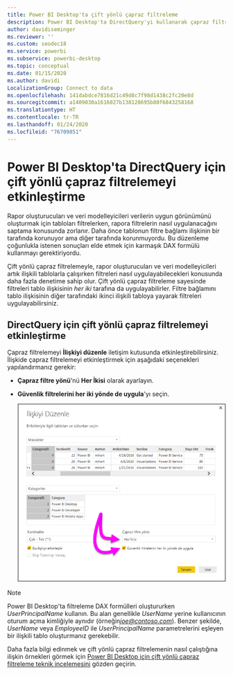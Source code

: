 ```yaml
---
title: Power BI Desktop'ta çift yönlü çapraz filtreleme
description: Power BI Desktop'ta DirectQuery'yi kullanarak çapraz filtrelemeyi etkinleştirin
author: davidiseminger
ms.reviewer: ''
ms.custom: seodec18
ms.service: powerbi
ms.subservice: powerbi-desktop
ms.topic: conceptual
ms.date: 01/15/2020
ms.author: davidi
LocalizationGroup: Connect to data
ms.openlocfilehash: 141dabdce7816d21c49d8c7f98d1438c2fc20e8d
ms.sourcegitcommit: a1409030a1616027b138128695b80f6843258168
ms.translationtype: HT
ms.contentlocale: tr-TR
ms.lasthandoff: 01/24/2020
ms.locfileid: "76709851"
---
```

# <a name="enable-bidirectional-cross-filtering-for-directquery-in-power-bi-desktop"></a>Power BI Desktop'ta DirectQuery için çift yönlü çapraz filtrelemeyi etkinleştirme

Rapor oluşturucuları ve veri modelleyicileri verilerin uygun görünümünü oluşturmak için tabloları filtrelerken, rapora filtrelerin nasıl uygulanacağını saptama konusunda zorlanır. Daha önce tablonun filtre bağlamı ilişkinin bir tarafında korunuyor ama diğer tarafında korunmuyordu. Bu düzenleme çoğunlukla istenen sonuçları elde etmek için karmaşık DAX formülü kullanmayı gerektiriyordu.

Çift yönlü çapraz filtrelemeyle, rapor oluşturucuları ve veri modelleyicileri artık ilişkili tablolarla çalışırken filtreleri nasıl uygulayabilecekleri konusunda daha fazla denetime sahip olur. Çift yönlü çapraz filtreleme sayesinde filtreleri tablo ilişkisinin *her iki* tarafına da uygulayabilirler. Filtre bağlamını tablo ilişkisinin diğer tarafındaki ikinci ilişkili tabloya yayarak filtreleri uygulayabilirsiniz.

## <a name="enable-bidirectional-cross-filtering-for-directquery"></a>DirectQuery için çift yönlü çapraz filtrelemeyi etkinleştirme

Çapraz filtrelemeyi **İlişkiyi düzenle** iletişim kutusunda etkinleştirebilirsiniz. İlişkide çapraz filtrelemeyi etkinleştirmek için aşağıdaki seçenekleri yapılandırmanız gerekir:

* **Çapraz filtre yönü**'nü **Her İkisi** olarak ayarlayın.
* **Güvenlik filtrelerini her iki yönde de uygula**'yı seçin.

  ![Power BI Desktop'ta çift yönlü filtrelemeyi yapılandırın.](media/desktop-bidirectional-filtering/bidirectional-filtering_2.png)

> [!NOTE]
> Power BI Desktop'ta filtreleme DAX formülleri oluştururken *UserPrincipalName* kullanın. Bu alan genellikle *UserName* yerine kullanıcının oturum açma kimliğiyle aynıdır (örneğin<em>joe@contoso.com</em>). Benzer şekilde, *UserName* veya *EmployeeID* ile *UserPrincipalName* parametrelerini eşleyen bir ilişkili tablo oluşturmanız gerekebilir.

Daha fazla bilgi edinmek ve çift yönlü çapraz filtrelemenin nasıl çalıştığına ilişkin örnekleri görmek için [Power BI Desktop için çift yönlü çapraz filtreleme teknik incelemesini](https://download.microsoft.com/download/2/7/8/2782DF95-3E0D-40CD-BFC8-749A2882E109/Bidirectional%20cross-filtering%20in%20Analysis%20Services%202016%20and%20Power%20BI.docx) gözden geçirin.


